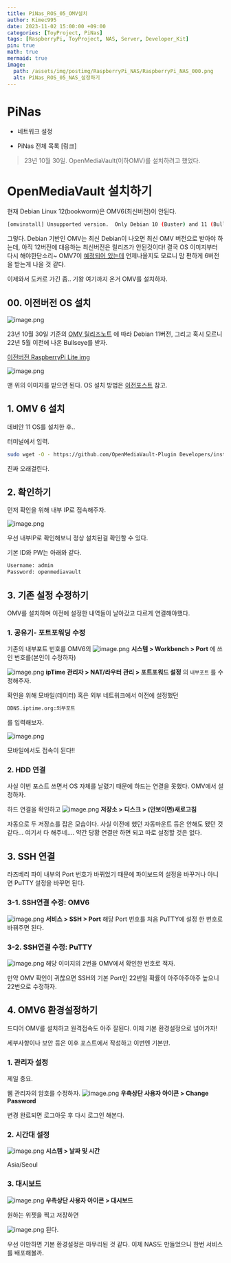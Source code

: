 ```yaml
---
title: PiNas_ROS_05_OMV설치
author: Kimec995
date: 2023-11-02 15:00:00 +09:00
categories: [ToyProject, PiNas]
tags: [RaspberryPi, ToyProject, NAS, Server, Developer_Kit]
pin: true
math: true
mermaid: true
image: 
  path: /assets/img/postimg/RaspberryPi_NAS/RaspberryPi_NAS_000.png
  alt: PiNas_ROS_05_NAS_설정하기
---
```

# PiNas
- 네트워크 설정

- PiNas 전체 목록 [링크]

> 23년 10월 30일. OpenMediaVault(이하OMV)를 설치하려고 했었다.

# OpenMediaVault 설치하기
현재 Debian Linux 12(bookworm)은 OMV6(최신버전)이 안된다.

```bash
[omvinstall] Unsupported version.  Only Debian 10 (Buster) and 11 (Bullseye) are supported.  Exiting...
```

그렇다. Debian 기반인 OMV는 최신 Debian이 나오면 최신 OMV 버전으로 받아야 하는데, 아직 12버전에 대응하는 최신버전은 릴리즈가 안된것이다! 결국 OS 이미지부터 다시 해야한단소리~ OMV7이 [예정되어 있는데](https://www.openmediavault.org/?p=3583) 언제나올지도 모르니 맘 편하게 6버전을 받는게 나을 것 같다.

이제와서 도커로 가긴 좀.. 기왕 여기까지 온거 OMV를 설치하자.

## 00. 이전버전 OS 설치
![image.png](/\assets\img\postimg\RaspberryPi_NAS\RaspberryPi_NAS_41.png)

23년 10월 30일 기준의 [OMV 릴리즈노트](https://docs.openmediavault.org/en/stable/releases.html) 에 따라 Debian 11버전, 그리고 혹시 모르니 22년 5월 이전에 나온 Bullseye를 받자.

[이전버전 RaspberryPi Lite img](https://downloads.raspberrypi.com/raspios_lite_armhf/images/?_gl=1*1xlk935*_ga*OTI3NDcxMDY4LjE2OTcwMjk2MjA.*_ga_22FD70LWDS*MTY5ODY1NDA3Ni4zLjEuMTY5ODY1NDA5MS4wLjAuMA..)

![image.png](/\assets\img\postimg\RaspberryPi_NAS\RaspberryPi_NAS_42.png)

맨 위의 이미지를 받으면 된다.
OS 설치 방법은 [이전포스트](https://kimec995.github.io/posts/PiNas01/#2-os-%EC%84%A4%EC%B9%98) 참고.

## 1. OMV 6 설치
데비안 11 OS를 설치한 후..

터미널에서 입력.

```bash
sudo wget -O - https://github.com/OpenMediaVault-Plugin Developers/installScript/raw/master/install | sudo bash
```

진짜 오래걸린다.

## 2. 확인하기
먼저 확인을 위해 내부 IP로 접속해주자.

![image.png](/\assets\img\postimg\RaspberryPi_NAS\RaspberryPi_NAS_43.png)

우선 내부IP로 확인해보니 정상 설치된걸 확인할 수 있다.

기본 ID와 PW는 아래와 같다.
```bash
Username: admin
Password: openmediavault
```

## 3. 기존 설정 수정하기
OMV를 설치하며 이전에 설정한 내역들이 날아갔고 다르게 연결해야했다.

### 1. 공유기- 포트포워딩 수정

기존의 내부포트 번호를 OMV6의
![image.png](/\assets\img\postimg\RaspberryPi_NAS\RaspberryPi_NAS_44.png)
**시스템 > Workbench > Port**
에 쓰인 번호를(본인이 수정하자)

![image.png](/\assets\img\postimg\RaspberryPi_NAS\RaspberryPi_NAS_45.png)
**ipTime 관리자 > NAT/라우터 관리 > 포트포워드 설정**
의 `내부포트` 를 수정해주자.

확인을 위해 모바일(데이터) 혹은 외부 네트워크에서 이전에 설정했던
```bash
DDNS.iptime.org:외부포트
```
를 입력해보자.

![image.png](/\assets\img\postimg\RaspberryPi_NAS\RaspberryPi_NAS_46.png)

모바일에서도 접속이 된다!!

### 2. HDD 연결
사실 이번 포스트 쓰면서 OS 자체를 날렸기 때문에 하드는 연결을 못했다. OMV에서 설정하자.

하드 연결을 확인하고
![image.png](/\assets\img\postimg\RaspberryPi_NAS\RaspberryPi_NAS_47.png)
**저장소 > 디스크 > (안보이면)새로고침**

자동으로 두 저장소를 잡은 모습이다.
사실 이전에 했던 자동마운트 등은 안해도 됐던 것 같다... 여기서 다 해주네.... 약간 당황
연결만 하면 되고 따로 설정할 것은 없다.

## 3. SSH 연결
라즈베리 파이 내부의 Port 번호가 바뀌었기 때문에 파이보드의 설정을 바꾸거나 아니면 PuTTY  설정을 바꾸면 된다. 

### 3-1. SSH연결 수정: OMV6
![image.png](/\assets\img\postimg\RaspberryPi_NAS\RaspberryPi_NAS_48.png)
**서비스 > SSH > Port**
해당 Port 번호를 처음 PuTTY에 설정 한 번호로 바꿔주면 된다.

### 3-2. SSH연결 수정: PuTTY
![image.png](/\assets\img\postimg\RaspberryPi_NAS\RaspberryPi_NAS_21.png)
해당 이미지의 2번을 OMV에서 확인한 번호로 적자.

만약 OMV 확인이 귀찮으면 SSH의 기본 Port인 22번일 확률이 아주아주아주 높으니 22번으로 수정하자.

## 4. OMV6 환경설정하기
드디어 OMV를 설치하고 원격접속도 아주 잘된다.
이제 기본 환경설정으로 넘어가자!

세부사항이나 보안 등은 이후 포스트에서 작성하고 이번엔 기본만.

### 1. 관리자 설정
제일 중요.

웹 관리자의 암호를 수정하자.
![image.png](/\assets\img\postimg\RaspberryPi_NAS\RaspberryPi_NAS_49.png)
**우측상단 사용자 아이콘 > Change Password**

변경 완료되면 로그아웃 후 다시 로그인 해본다.

### 2. 시간대 설정
![image.png](/\assets\img\postimg\RaspberryPi_NAS\RaspberryPi_NAS_50.png)
**시스템 > 날짜 및 시간**

Asia/Seoul

### 3. 대시보드
![image.png](/\assets\img\postimg\RaspberryPi_NAS\RaspberryPi_NAS_51.png)
**우측상단 사용자 아이콘 > 대시보드**

원하는 위젯을 찍고 저장하면

![image.png](/\assets\img\postimg\RaspberryPi_NAS\RaspberryPi_NAS_52.png)
된다.

우선 이만하면 기본 환경설정은 마무리된 것 같다. 이제 NAS도 만들었으니 한번 서비스를 배포해볼까.
